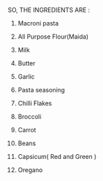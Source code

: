 
SO, THE INGREDIENTS ARE :
1. Macroni pasta 

2.  All Purpose Flour(Maida)

3. Milk

4. Butter

5. Garlic

6. Pasta seasoning

7. Chilli Flakes

8. Broccoli

9. Carrot 

10. Beans

11. Capsicum( Red and Green )

12. Oregano










